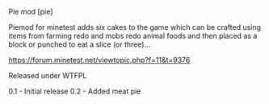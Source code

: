 Pie mod [pie]

Piemod for minetest adds six cakes to the game which can be crafted using items
from farming redo and mobs redo animal foods and then placed as a block or
punched to eat a slice (or three)...

https://forum.minetest.net/viewtopic.php?f=11&t=9376

Released under WTFPL

0.1 - Initial release
0.2 - Added meat pie